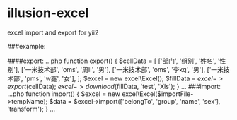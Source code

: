 # illusion-excel
excel import and export for yii2

###example:

####export:
...php
function export() {
$cellData = [
            ['部门', '组别', '姓名', '性别'],
            ['一米技术部', 'oms', '周II', '男'],
            ['一米技术部', 'oms', '李kq', '男'],
            ['一米技术部', 'pms', 'w鑫', '女'],
        ];
        $excel = new excel\Excel();
        $fillData = $excel->export($cellData);
        $excel->download($fillData, 'test', 'Xls');
}
...
###import:
...php
function import()
{
$excel = new excel\Excel($importFile->tempName);
$data = $excel->import(['belongTo', 'group', 'name', 'sex'], 'transform');
}
...
